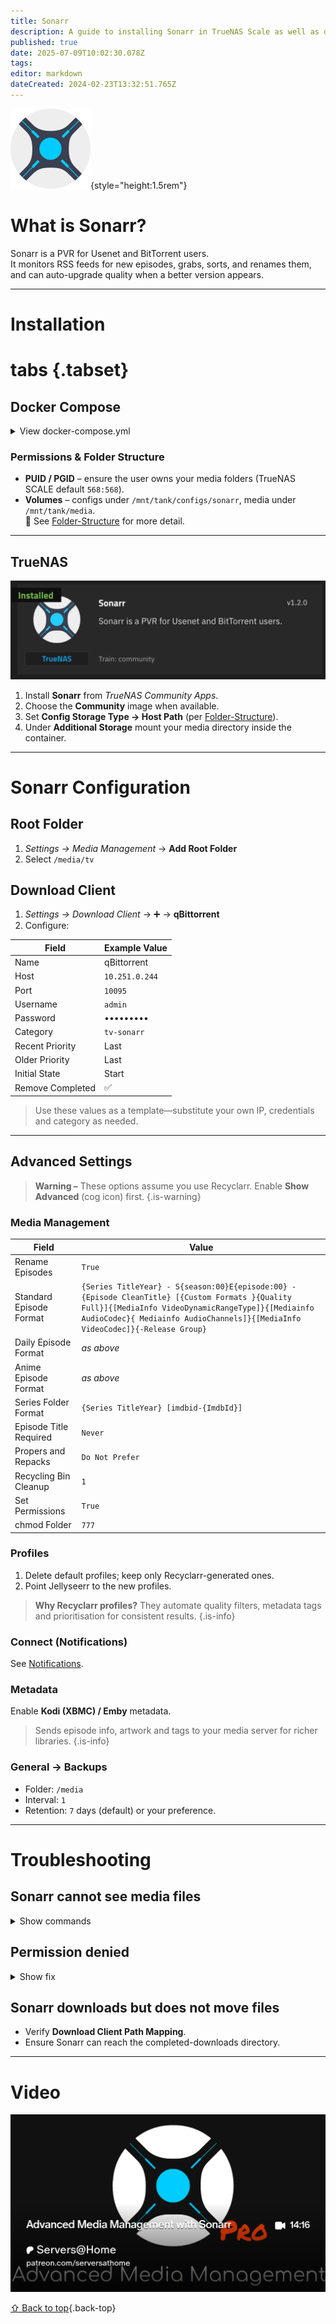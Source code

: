 ```yaml
---
title: Sonarr
description: A guide to installing Sonarr in TrueNAS Scale as well as docker via compose
published: true
date: 2025-07-09T10:02:30.078Z
tags: 
editor: markdown
dateCreated: 2024-02-23T13:32:51.765Z
---
```


![Sonarr logo](/sonarr.png){style="height:1.5rem"}

# What is Sonarr?

Sonarr is a PVR for Usenet and BitTorrent users.<br>
It monitors RSS feeds for new episodes, grabs, sorts, and renames them, and can auto-upgrade quality when a better version appears.

---

# Installation

# tabs {.tabset}

## Docker Compose

<details><summary>View docker-compose.yml</summary>

```yaml
services:
  sonarr:
    image: lscr.io/linuxserver/sonarr:latest
    container_name: sonarr
    environment:
      - PUID=568
      - PGID=568
      - TZ=America/New_York
    volumes:
      - /mnt/tank/configs/sonarr:/config
      - /mnt/tank/media:/media
    ports:
      - 8989:8989
    restart: unless-stopped
```

</details>

### Permissions & Folder Structure

* **PUID / PGID** – ensure the user owns your media folders (TrueNAS SCALE default `568:568`).
* **Volumes** – configs under `/mnt/tank/configs/sonarr`, media under `/mnt/tank/media`.<br>
  📌 See [Folder-Structure](/Folder-Structure) for more detail.

---

## TrueNAS

![TrueNAS install](/screen_shot_2023-12-08_at_3.04.39_pm.png)

1. Install **Sonarr** from *TrueNAS Community Apps*.
2. Choose the **Community** image when available.
3. Set **Config Storage Type → Host Path** (per [Folder-Structure](/Folder-Structure)).
4. Under **Additional Storage** mount your media directory inside the container.

---

# Sonarr Configuration

## Root Folder

1. *Settings → Media Management* → **Add Root Folder**
2. Select `/media/tv`

## Download Client

1. *Settings → Download Client* → ➕ → **qBittorrent**
2. Configure:

| Field            | Example Value  |
| ---------------- | -------------- |
| Name             | qBittorrent    |
| Host             | `10.251.0.244` |
| Port             | `10095`        |
| Username         | `admin`        |
| Password         | •••••••••      |
| Category         | `tv-sonarr`    |
| Recent Priority  | Last           |
| Older Priority   | Last           |
| Initial State    | Start          |
| Remove Completed | ✅              |

> Use these values as a template—substitute your own IP, credentials and category as needed.

---

## Advanced Settings

> **Warning –** These options assume you use Recyclarr. Enable **Show Advanced** (cog icon) first. {.is-warning}

### Media Management

| Field                   | Value                                                                                                                                                                                                                                  |
| ----------------------- | -------------------------------------------------------------------------------------------------------------------------------------------------------------------------------------------------------------------------------------- |
| Rename Episodes         | `True`                                                                                                                                                                                                                                 |
| Standard Episode Format | `{Series TitleYear} - S{season:00}E{episode:00} - {Episode CleanTitle} [{Custom Formats }{Quality Full}]{[MediaInfo VideoDynamicRangeType]}{[Mediainfo AudioCodec}{ Mediainfo AudioChannels]}{[MediaInfo VideoCodec]}{-Release Group}` |
| Daily Episode Format    | *as above*                                                                                                                                                                                                                             |
| Anime Episode Format    | *as above*                                                                                                                                                                                                                             |
| Series Folder Format    | `{Series TitleYear} [imdbid-{ImdbId}]`                                                                                                                                                                                                 |
| Episode Title Required  | `Never`                                                                                                                                                                                                                                |
| Propers and Repacks     | `Do Not Prefer`                                                                                                                                                                                                                        |
| Recycling Bin Cleanup   | `1`                                                                                                                                                                                                                                    |
| Set Permissions         | `True`                                                                                                                                                                                                                                 |
| chmod Folder            | `777`                                                                                                                                                                                                                                  |

### Profiles

1. Delete default profiles; keep only Recyclarr-generated ones.
2. Point Jellyseerr to the new profiles.

> **Why Recyclarr profiles?** They automate quality filters, metadata tags and prioritisation for consistent results. {.is-info}

### Connect (Notifications)

See [Notifications](/Notifications#radarrsonarrprowlarr).

### Metadata

Enable **Kodi (XBMC) / Emby** metadata.<br>

> Sends episode info, artwork and tags to your media server for richer libraries. {.is-info}

### General → Backups

* Folder: `/media`
* Interval: `1`
* Retention: `7` days (default) or your preference.

---

# Troubleshooting

## Sonarr cannot see media files

<details><summary>Show commands</summary>

```bash
ls -lah /mnt/tank/media/tv
chown -R 568:568 /mnt/tank/media/tv
```

</details>

## Permission denied

<details><summary>Show fix</summary>

```bash
chmod -R 770 /mnt/tank/media/tv
```

</details>

## Sonarr downloads but does not move files

* Verify **Download Client Path Mapping**.
* Ensure Sonarr can reach the completed-downloads directory.

---

# Video

[![Promo card](/2025-03-24-advanced-media-management-with-s-promo-card.png)](https://www.patreon.com/posts/advanced-media-124639393)

[⇧ Back to top](#what-is-sonarr){.back-top}